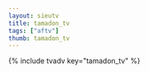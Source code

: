 ```yaml
--- 
layout: sieutv
title: tamadon_tv
tags: ["aftv"]
thumb: tamadon_tv
---
```

{% include tvadv key="tamadon_tv" %}
